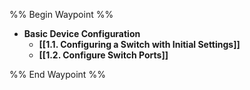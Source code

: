 %% Begin Waypoint %%
- **Basic Device Configuration**
	- **[[1.1. Configuring a Switch with Initial Settings]]**
	- **[[1.2. Configure Switch Ports]]**

%% End Waypoint %%
 